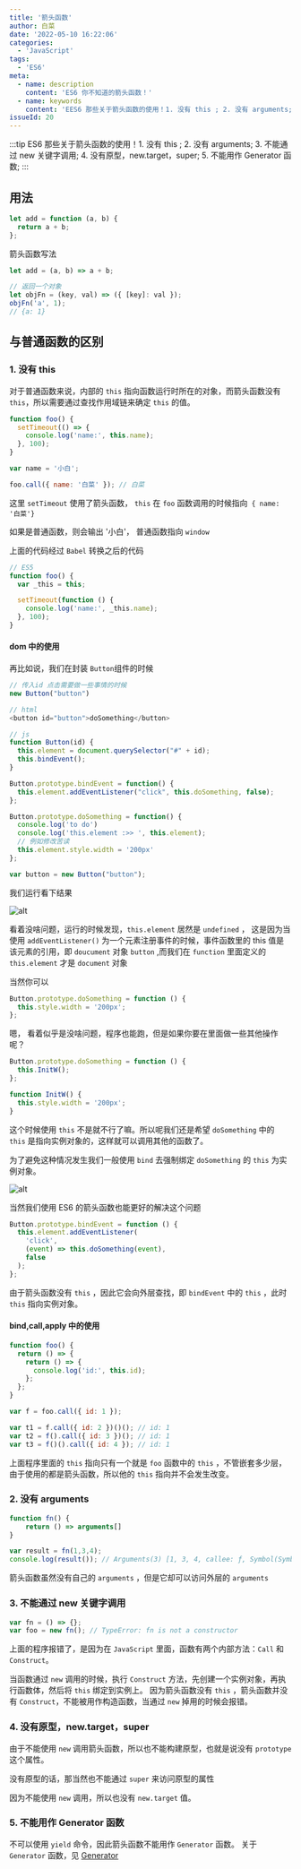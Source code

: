 ```yaml
---
title: '箭头函数'
author: 白菜
date: '2022-05-10 16:22:06'
categories:
  - 'JavaScript'
tags:
  - 'ES6'
meta:
  - name: description
    content: 'ES6 你不知道的箭头函数！'
  - name: keywords
    content: 'EES6 那些关于箭头函数的使用！1. 没有 this ; 2. 没有 arguments; 3. 不能通过 new 关键字调用; 4. 没有原型，new.target，super; 5. 不能用作 Generator 函数;'
issueId: 20
---
```



<!-- <Valine/> -->

:::tip
  ES6 那些关于箭头函数的使用！1. 没有 this ; 2. 没有 arguments; 3. 不能通过 new 关键字调用; 4. 没有原型，new.target，super; 5. 不能用作 Generator 函数;
:::

<!-- more -->

## 用法

```javascript
let add = function (a, b) {
  return a + b;
};
```

箭头函数写法

```javascript
let add = (a, b) => a + b;

// 返回一个对象
let objFn = (key, val) => ({ [key]: val });
objFn('a', 1);
// {a: 1}
```

## 与普通函数的区别

### 1. 没有 this

对于普通函数来说，内部的 `this` 指向函数运行时所在的对象，而箭头函数没有 `this`，所以需要通过查找作用域链来确定 `this` 的值。

```javascript
function foo() {
  setTimeout(() => {
    console.log('name:', this.name);
  }, 100);
}

var name = '小白';

foo.call({ name: '白菜' }); // 白菜
```

这里 `setTimeout` 使用了箭头函数， `this` 在 `foo` 函数调用的时候指向` { name: '白菜'}`

如果是普通函数，则会输出 '小白'， 普通函数指向 `window`

上面的代码经过 `Babel` 转换之后的代码

```javascript
// ES5
function foo() {
  var _this = this;

  setTimeout(function () {
    console.log('name:', _this.name);
  }, 100);
}
```

#### dom 中的使用

再比如说，我们在封装 `Button`组件的时候

```javascript
// 传入id 点击需要做一些事情的时候
new Button("button")

// html
<button id="button">doSomething</button>

// js
function Button(id) {
  this.element = document.querySelector("#" + id);
  this.bindEvent();
}

Button.prototype.bindEvent = function() {
  this.element.addEventListener("click", this.doSomething, false);
};

Button.prototype.doSomething = function() {
  console.log('to do')
  console.log('this.element :>> ', this.element);
  // 例如修改苦读
  this.element.style.width = '200px'
};

var button = new Button("button");
```

我们运行看下结果

![alt](./../public/images/2022/ES6/jian_tou_han_shu_01.jpg '箭头函数01')

看着没啥问题，运行的时候发现，`this.element` 居然是 `undefined` ，
这是因为当使用 `addEventListener()` 为一个元素注册事件的时候，事件函数里的 this 值是该元素的引用，即 `doucument` 对象 `button` ,而我们在 `function` 里面定义的 `this.element` 才是 `document` 对象

当然你可以

```javascript
Button.prototype.doSomething = function () {
  this.style.width = '200px';
};
```

嗯， 看着似乎是没啥问题，程序也能跑，但是如果你要在里面做一些其他操作呢？

```javascript
Button.prototype.doSomething = function () {
  this.InitW();
};

function InitW() {
  this.style.width = '200px';
}
```

这个时候使用 `this` 不是就不行了嘛。所以呢我们还是希望 `doSomething` 中的 `this` 是指向实例对象的，这样就可以调用其他的函数了。

为了避免这种情况发生我们一般使用 `bind` 去强制绑定 `doSomething` 的 `this` 为实例对象。

![alt](./../public/images/2022/ES6/jian_tou_han_shu_02.jpg '箭头函数02')

当然我们使用 ES6 的箭头函数也能更好的解决这个问题

```javascript
Button.prototype.bindEvent = function () {
  this.element.addEventListener(
    'click',
    (event) => this.doSomething(event),
    false
  );
};
```

由于箭头函数没有 `this` ，因此它会向外层查找，即 `bindEvent` 中的 `this` ，此时 `this` 指向实例对象。

#### bind,call,apply 中的使用

```javascript
function foo() {
  return () => {
    return () => {
      console.log('id:', this.id);
    };
  };
}

var f = foo.call({ id: 1 });

var t1 = f.call({ id: 2 })()(); // id: 1
var t2 = f().call({ id: 3 })(); // id: 1
var t3 = f()().call({ id: 4 }); // id: 1
```

上面程序里面的 `this` 指向只有一个就是 `foo` 函数中的 `this` ，不管嵌套多少层，由于使用的都是箭头函数，所以他的 `this` 指向并不会发生改变。

### 2. 没有 arguments

```javascript
function fn() {
    return () => arguments[]
}

var result = fn(1,3,4);
console.log(result()); // Arguments(3) [1, 3, 4, callee: ƒ, Symbol(Symbol.iterator): ƒ]
```

箭头函数虽然没有自己的 `arguments` ，但是它却可以访问外层的 `arguments`

### 3. 不能通过 new 关键字调用

```javascript
var fn = () => {};
var foo = new fn(); // TypeError: fn is not a constructor
```

上面的程序报错了，是因为在 `JavaScript` 里面，函数有两个内部方法：`Call` 和 `Construct`。

当函数通过 `new` 调用的时候，执行 `Construct` 方法，先创建一个实例对象，再执行函数体，然后将 `this` 绑定到实例上。
因为箭头函数没有 `this` ，箭头函数并没有 `Construct`，不能被用作构造函数，当通过 `new` 掉用的时候会报错。

### 4. 没有原型，new.target，super

由于不能使用 `new` 调用箭头函数，所以也不能构建原型，也就是说没有 `prototype` 这个属性。

没有原型的话，那当然也不能通过 `super` 来访问原型的属性

因为不能使用 `new` 调用，所以也没有 `new.target` 值。

### 5. 不能用作 Generator 函数

不可以使用 `yield` 命令，因此箭头函数不能用作 `Generator` 函数。
关于 `Generator` 函数，见 [Generator]()
